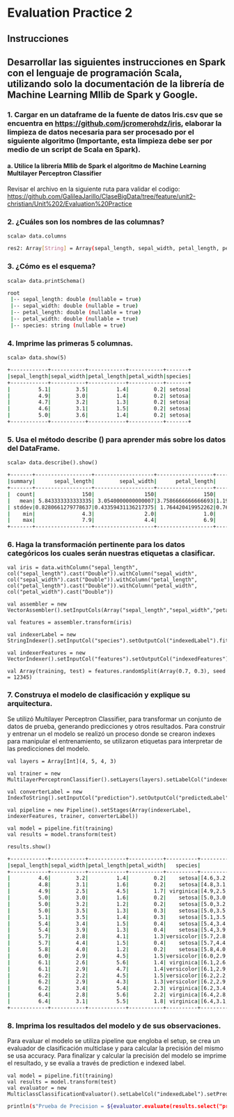 # Evaluation Practice 2

## Instrucciones
## Desarrollar las siguientes instrucciones en Spark con el lenguaje de programación Scala, utilizando solo la documentación de la librería de Machine Learning Mllib de Spark y Google.

### 1. Cargar en un dataframe de la fuente de datos Iris.csv que se encuentra en https://github.com/jcromerohdz/iris, elaborar la limpieza de datos necesaria para ser procesado por el siguiente algoritmo (Importante, esta limpieza debe ser por medio de un script de Scala en Spark).
#### a. Utilice la librería Mllib de Spark el algoritmo de Machine Learning Multilayer Perceptron Classifier

Revisar el archivo en la siguiente ruta para validar el codigo: https://github.com/GalileaJarillo/ClaseBigData/tree/feature/unit2-christian/Unit%202/Evaluation%20Practice

### 2. ¿Cuáles son los nombres de las columnas?
```
scala> data.columns
```
```sh
res2: Array[String] = Array(sepal_length, sepal_width, petal_length, petal_width, species)
```
### 3. ¿Cómo es el esquema?
```
scala> data.printSchema()
```
```sh
root
 |-- sepal_length: double (nullable = true)
 |-- sepal_width: double (nullable = true)
 |-- petal_length: double (nullable = true)
 |-- petal_width: double (nullable = true)
 |-- species: string (nullable = true)
```
### 4. Imprime las primeras 5 columnas.
```
scala> data.show(5)
```
```sh
+------------+-----------+------------+-----------+-------+
|sepal_length|sepal_width|petal_length|petal_width|species|
+------------+-----------+------------+-----------+-------+
|         5.1|        3.5|         1.4|        0.2| setosa|
|         4.9|        3.0|         1.4|        0.2| setosa|
|         4.7|        3.2|         1.3|        0.2| setosa|
|         4.6|        3.1|         1.5|        0.2| setosa|
|         5.0|        3.6|         1.4|        0.2| setosa|
+------------+-----------+------------+-----------+-------+
```
### 5. Usa el método describe () para aprender más sobre los datos del DataFrame.
```
scala> data.describe().show()
```
```sh
+-------+------------------+-------------------+------------------+------------------+---------+
|summary|      sepal_length|        sepal_width|      petal_length|       petal_width|  species|
+-------+------------------+-------------------+------------------+------------------+---------+
|  count|               150|                150|               150|               150|      150|
|   mean| 5.843333333333335| 3.0540000000000007|3.7586666666666693|1.1986666666666672|     NULL|
| stddev|0.8280661279778637|0.43359431136217375| 1.764420419952262|0.7631607417008414|     NULL|
|    min|               4.3|                2.0|               1.0|               0.1|   setosa|
|    max|               7.9|                4.4|               6.9|               2.5|virginica|
+-------+------------------+-------------------+------------------+------------------+---------+
```
### 6. Haga la transformación pertinente para los datos categóricos los cuales serán nuestras etiquetas a clasificar.
```
val iris = data.withColumn("sepal_length", col("sepal_length").cast("Double")).withColumn("sepal_width", col("sepal_width").cast("Double")).withColumn("petal_length", col("petal_length").cast("Double")).withColumn("petal_width", col("petal_width").cast("Double"))

val assembler = new VectorAssembler().setInputCols(Array("sepal_length","sepal_width","petal_length","petal_width")).setOutputCol("features")

val features = assembler.transform(iris)

val indexerLabel = new StringIndexer().setInputCol("species").setOutputCol("indexedLabel").fit(features)

val indexerFeatures = new VectorIndexer().setInputCol("features").setOutputCol("indexedFeatures").setMaxCategories(4)

val Array(training, test) = features.randomSplit(Array(0.7, 0.3), seed = 12345)  
```
### 7. Construya el modelo de clasificación y explique su arquitectura.
Se utilizó Multilayer Perceptron Classifier, para transformar un conjunto de datos de prueba, generando predicciones y otros resultados.  Para construir y entrenar un el modelo se realizó un proceso donde se crearon indexes para manipular el entrenamiento, se utilizaron etiquetas para interpretar de las predicciones del modelo.

```
val layers = Array[Int](4, 5, 4, 3)

val trainer = new MultilayerPerceptronClassifier().setLayers(layers).setLabelCol("indexedLabel").setFeaturesCol("indexedFeatures").setBlockSize(128).setSeed(12345).setMaxIter(100)

val converterLabel = new IndexToString().setInputCol("prediction").setOutputCol("predictedLabel").setLabels(indexerLabel.labels)

val pipeline = new Pipeline().setStages(Array(indexerLabel, indexerFeatures, trainer, converterLabel))

val model = pipeline.fit(training)
val results = model.transform(test)

results.show()
```
```sh
+------------+-----------+------------+-----------+----------+-----------------+------------+-----------------+--------------------+--------------------+----------+--------------+
|sepal_length|sepal_width|petal_length|petal_width|   species|         features|indexedLabel|  indexedFeatures|       rawPrediction|         probability|prediction|predictedLabel|
+------------+-----------+------------+-----------+----------+-----------------+------------+-----------------+--------------------+--------------------+----------+--------------+
|         4.6|        3.2|         1.4|        0.2|    setosa|[4.6,3.2,1.4,0.2]|         0.0|[4.6,3.2,1.4,0.2]|[20.5696904244622...|[0.99999999999996...|       0.0|        setosa|
|         4.8|        3.1|         1.6|        0.2|    setosa|[4.8,3.1,1.6,0.2]|         0.0|[4.8,3.1,1.6,0.2]|[20.5796581319746...|[0.99999999999997...|       0.0|        setosa|
|         4.9|        2.5|         4.5|        1.7| virginica|[4.9,2.5,4.5,1.7]|         2.0|[4.9,2.5,4.5,1.7]|[-15.941942979510...|[3.48383627239737...|       1.0|    versicolor|
|         5.0|        3.0|         1.6|        0.2|    setosa|[5.0,3.0,1.6,0.2]|         0.0|[5.0,3.0,1.6,0.2]|[20.5867995218890...|[0.99999999999997...|       0.0|        setosa|
|         5.0|        3.2|         1.2|        0.2|    setosa|[5.0,3.2,1.2,0.2]|         0.0|[5.0,3.2,1.2,0.2]|[20.5691331140208...|[0.99999999999996...|       0.0|        setosa|
|         5.0|        3.5|         1.3|        0.3|    setosa|[5.0,3.5,1.3,0.3]|         0.0|[5.0,3.5,1.3,0.3]|[20.5691247488477...|[0.99999999999996...|       0.0|        setosa|
|         5.1|        3.5|         1.4|        0.3|    setosa|[5.1,3.5,1.4,0.3]|         0.0|[5.1,3.5,1.4,0.3]|[20.5691998172845...|[0.99999999999996...|       0.0|        setosa|
|         5.4|        3.4|         1.5|        0.4|    setosa|[5.4,3.4,1.5,0.4]|         0.0|[5.4,3.4,1.5,0.4]|[20.5700985640034...|[0.99999999999996...|       0.0|        setosa|
|         5.4|        3.9|         1.3|        0.4|    setosa|[5.4,3.9,1.3,0.4]|         0.0|[5.4,3.9,1.3,0.4]|[20.5690921355843...|[0.99999999999996...|       0.0|        setosa|
|         5.7|        2.8|         4.1|        1.3|versicolor|[5.7,2.8,4.1,1.3]|         1.0|[5.7,2.8,4.1,1.3]|[-15.941942984485...|[3.48383624522684...|       1.0|    versicolor|
|         5.7|        4.4|         1.5|        0.4|    setosa|[5.7,4.4,1.5,0.4]|         0.0|[5.7,4.4,1.5,0.4]|[20.5690897527175...|[0.99999999999996...|       0.0|        setosa|
|         5.8|        4.0|         1.2|        0.2|    setosa|[5.8,4.0,1.2,0.2]|         0.0|[5.8,4.0,1.2,0.2]|[20.5690885975164...|[0.99999999999996...|       0.0|        setosa|
|         6.0|        2.9|         4.5|        1.5|versicolor|[6.0,2.9,4.5,1.5]|         1.0|[6.0,2.9,4.5,1.5]|[-15.941942985886...|[3.48383623757184...|       1.0|    versicolor|
|         6.1|        2.6|         5.6|        1.4| virginica|[6.1,2.6,5.6,1.4]|         2.0|[6.1,2.6,5.6,1.4]|[-15.941942986564...|[3.48383623387004...|       1.0|    versicolor|
|         6.1|        2.9|         4.7|        1.4|versicolor|[6.1,2.9,4.7,1.4]|         1.0|[6.1,2.9,4.7,1.4]|[-15.941942986214...|[3.48383623578313...|       1.0|    versicolor|
|         6.2|        2.2|         4.5|        1.5|versicolor|[6.2,2.2,4.5,1.5]|         1.0|[6.2,2.2,4.5,1.5]|[-15.941942985555...|[3.48383623938183...|       1.0|    versicolor|
|         6.2|        2.9|         4.3|        1.3|versicolor|[6.2,2.9,4.3,1.3]|         1.0|[6.2,2.9,4.3,1.3]|[-15.941942986044...|[3.48383623670837...|       1.0|    versicolor|
|         6.2|        3.4|         5.4|        2.3| virginica|[6.2,3.4,5.4,2.3]|         2.0|[6.2,3.4,5.4,2.3]|[-15.941942986709...|[3.48383623307955...|       1.0|    versicolor|
|         6.4|        2.8|         5.6|        2.2| virginica|[6.4,2.8,5.6,2.2]|         2.0|[6.4,2.8,5.6,2.2]|[-15.941942986715...|[3.48383623304552...|       1.0|    versicolor|
|         6.4|        3.1|         5.5|        1.8| virginica|[6.4,3.1,5.5,1.8]|         2.0|[6.4,3.1,5.5,1.8]|[-15.941942986780...|[3.48383623268959...|       1.0|    versicolor|
+------------+-----------+------------+-----------+----------+-----------------+------------+-----------------+--------------------+--------------------+----------+--------------+
```
### 8. Imprima los resultados del modelo y de sus observaciones.
Para evaluar el modelo se utiliza pipeline que engloba el setup, se crea un evaluador de clasificación multiclase y para calcular la precisión del mismo se usa accuracy. Para finalizar y calcular la precisión del modelo se imprime el resultado, y se evalía a través de prediction e indexed label.

```
val model = pipeline.fit(training)
val results = model.transform(test)
val evaluator = new MulticlassClassificationEvaluator().setLabelCol("indexedLabel").setPredictionCol("prediction").setMetricName("accuracy")
```
```sh
println(s"Prueba de Precision = ${evaluator.evaluate(results.select("prediction", "indexedLabel"))}")
```